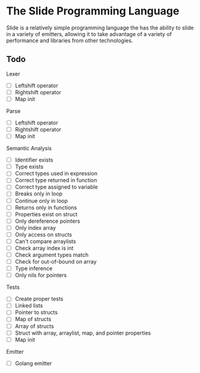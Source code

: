 # The Slide Programming Language
Slide is a relatively simple programming language the has the ability to slide in a variety
of emitters, allowing it to take advantage of a variety of performance and libraries from
other technologies.

## Todo
Lexer
- [ ] Leftshift operator
- [ ] Rightshift operator
- [ ] Map init

Parse
- [ ] Leftshift operator
- [ ] Rightshift operator
- [ ] Map init

Semantic Analysis
- [ ] Identifier exists
- [ ] Type exists
- [ ] Correct types used in expression
- [ ] Correct type returned in function
- [ ] Correct type assigned to variable
- [ ] Breaks only in loop
- [ ] Continue only in loop
- [ ] Returns only in functions
- [ ] Properties exist on struct
- [ ] Only dereference pointers
- [ ] Only index array
- [ ] Only access on structs
- [ ] Can't compare arraylists
- [ ] Check array index is int
- [ ] Check argument types match
- [ ] Check for out-of-bound on array
- [ ] Type inference
- [ ] Only nils for pointers

Tests
- [ ] Create proper tests
- [ ] Linked lists
- [ ] Pointer to structs
- [ ] Map of structs
- [ ] Array of structs
- [ ] Struct with array, arraylist, map, and pointer properties
- [ ] Map init

Emitter
- [ ] Golang emitter
